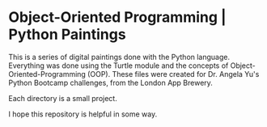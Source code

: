# Object-Oriented Programming | Python Paintings 
This is a series of digital paintings done with the Python language. Everything was done using the Turtle module and the concepts of Object-Oriented-Programming (OOP). These files were created for Dr. Angela Yu's Python Bootcamp challenges, from the London App Brewery.

Each directory is a small project.

I hope this repository is helpful in some way.